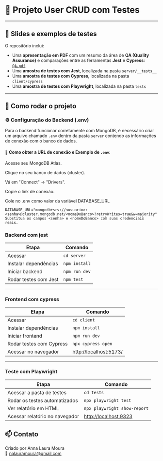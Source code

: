 # 🧪 Projeto User CRUD com Testes

---

## 📄 Slides e exemplos de testes

O repositório inclui:

- Uma **apresentação em PDF** com um resumo da área de **QA (Quality Assurance)** e comparações entre as ferramentas **Jest** e **Cypress**: [`QA.pdf`](./QA.pdf)
- Uma **amostra de testes com Jest**, localizada na pasta `server/__tests__`
- Uma **amostra de testes com Cypress**, localizada na pasta `client/cypress`
- Uma **amostra de testes com Playwright**, localizada na pasta `tests`
---

## 🚀 Como rodar o projeto


### ⚙️ Configuração do Backend (.env)

Para o backend funcionar corretamente com MongoDB, é necessário criar um arquivo chamado `.env` dentro da pasta `server` contendo as informações de conexão com o banco de dados.


#### 📄 Como obter a URL de conexão e Exemplo de `.env`:

Acesse seu MongoDB Atlas.

Clique no seu banco de dados (cluster).

Vá em "Connect" → "Drivers".

Copie o link de conexão.

Cole no .env como valor da variável DATABASE_URL


```env
DATABASE_URL="mongodb+srv://<usuario>:<senha>@cluster.mongodb.net/<nomeDoBanco>?retryWrites=true&w=majority"
Substitua os campos <senha> e <nomeDoBanco> com suas credenciais reais.
```


### Backend com jest

| Etapa                 | Comando          |
|----------------------|------------------|
| Acessar              | `cd server`      |
| Instalar dependências| `npm install`    |
| Iniciar backend      | `npm run dev`    |
| Rodar testes com Jest| `npm test`       |

---

### Frontend com cypress

| Etapa                    | Comando             |
|--------------------------|---------------------|
| Acessar                  | `cd client`         |
| Instalar dependências    | `npm install`       |
| Iniciar frontend         | `npm run dev`       |
| Rodar testes com Cypress | `npx cypress open`  |
| Acessar no navegador     | [http://localhost:5173/](http://localhost:5173/) |


---

### Teste com Playwright

| Etapa                          | Comando                                        |
| ------------------------------ | ---------------------------------------------- |
| Acessar a pasta de testes      | `cd tests`                                     |
| Rodar os testes automatizados  | `npx playwright test`                          |
| Ver relatório em HTML          | `npx playwright show-report`                   |
| Acessar relatório no navegador | [http://localhost:9323](http://localhost:9323) |


## 📫 Contato

Criado por Anna Laura Moura  
📧 [nalauramoura@gmail.com](mailto:nalauramoura@gmail.com)
